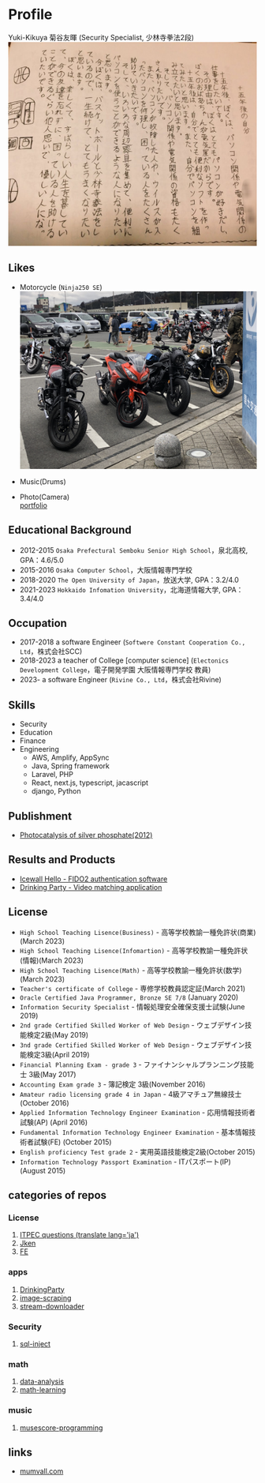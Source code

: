 # Profile

Yuki-Kikuya 菊谷友暉 (Security Specialist, 少林寺拳法2段)
![卒業文集](assets/20190921T001312_Original.jpeg)


## Likes
* Motorcycle (`Ninja250 SE`)  
  ![](assets/IMG_4650.JPG)
* Music(Drums)  
  
* Photo(Camera)   
  [portfolio](https://photo.mumvall.com/)

## Educational Background 
* 2012-2015 `Osaka Prefectural Semboku Senior High School`，泉北高校, GPA：4.6/5.0
* 2015-2016 `Osaka Computer School`，大阪情報専門学校
* 2018-2020 `The Open University of Japan`，放送大学, GPA：3.2/4.0
* 2021-2023 `Hokkaido Infomation University`，北海道情報大学, GPA：3.4/4.0

## Occupation
* 2017-2018 a software Engineer (`Softwere Constant Cooperation Co., Ltd`，株式会社SCC)
* 2018-2023 a teacher of College [computer science] (`Electonics Development College`，電子開発学園 大阪情報専門学校 教員)
* 2023-     a software Engineer (`Rivine Co., Ltd`，株式会社Rivine)

## Skills
* Security
* Education
* Finance
* Engineering
    - AWS, Amplify, AppSync
    - Java, Spring framework
    - Laravel, PHP
    - React, next.js, typescript, jacascript
    - django, Python

## Publishment
* [Photocatalysis of silver phosphate(2012)](doc/2012.pdf)

## Results and Products
* [Icewall Hello - FIDO2 authentication software](https://www.hpe.com/jp/ja/software/icewall/mfa/mfa-fido2.html)
* [Drinking Party - Video matching application](doc/2015.pdf)

## License
* `High School Teaching Lisence(Business)` - 高等学校教諭一種免許状(商業)(March 2023)
* `High School Teaching Lisence(Infomartion)` - 高等学校教諭一種免許状(情報)(March 2023)
* `High School Teaching Lisence(Math)` - 高等学校教諭一種免許状(数学)(March 2023)
* `Teacher's certificate of College` - 専修学校教員認定証(March 2021)
* `Oracle Certified Java Programmer, Bronze SE 7/8` (January 2020)
* `Information Security Specialist` - 情報処理安全確保支援士試験(June 2019)
* `2nd grade Certified Skilled Worker of Web Design` - ウェブデザイン技能検定2級(May 2019)
* `3nd grade Certified Skilled Worker of Web Design` - ウェブデザイン技能検定3級(April 2019)
* `Financial Planning Exam - grade 3` - ファイナンシャルプランニング技能士 3級(May 2017)
* `Accounting Exam grade 3` - 簿記検定 3級(November 2016)
* `Amateur radio licensing grade 4 in Japan` - 4級アマチュア無線技士(October 2016)
* `Applied Information Technology Engineer Examination` - 応用情報技術者試験(AP) (April 2016)
* `Fundamental Information Technology Engineer Examination` - 基本情報技術者試験(FE) (October 2015)
* `English proficiency Test grade 2` - 実用英語技能検定2級(October 2015)
* `Information Technology Passport Examination` - ITパスポート(IP) (August 2015)


## categories of repos
### License
1. [ITPEC questions (translate lang='ja')](https://yuuyuu244.github.io/itpec-fe-trans-ja/)
2. [Jken](https://github.com/yuuyuu244/info-tech-cert-jken)
3. [FE](https://github.com/yuuyuu244/national-exam-fe8)

### apps
1. [DrinkingParty](https://github.com/yuuyuu244/DrinkingParty)
1. [image-scraping](https://github.com/yuuyuu244/image-scraping)
1. [stream-downloader](https://github.com/yuuyuu244/stream-downloader)

### Security

1. [sql-inject](https://github.com/yuuyuu244/sql-inject)

### math

1. [data-analysis](https://github.com/yuuyuu244/data-analysis)
2. [math-learning](https://github.com/yuuyuu244/math-learning)

### music

1. [musescore-programming](https://github.com/yuuyuu244/musescore-programming)



## links

* [mumvall.com](http://mumvall.com)
